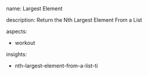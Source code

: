 name: Largest Element

description: Return the Nth Largest Element From a List

aspects:
  - workout

insights:
  - nth-largest-element-from-a-list-ti